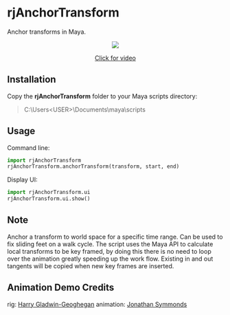 # rjAnchorTransform
Anchor transforms in Maya.

<p align="center"><img src="https://github.com/robertjoosten/rjAnchorTransform/raw/master/README.gif"></p>
<a href="https://vimeo.com/247672481" target="_blank"><p align="center">Click for video</p></a>

## Installation
Copy the **rjAnchorTransform** folder to your Maya scripts directory:
> C:\Users\<USER>\Documents\maya\scripts

## Usage
Command line:
```python
import rjAnchorTransform
rjAnchorTransform.anchorTransform(transform, start, end)
```

Display UI:
```python
import rjAnchorTransform.ui 
rjAnchorTransform.ui.show()
```

## Note
Anchor a transform to world space for a specific time range. Can be used to fix sliding feet on a walk cycle. The script uses the Maya API to calculate local transforms to be key framed, by doing this there is no need to loop over the animation greatly speeding up the work flow. Existing in and out tangents will be copied when new key frames are inserted.

## Animation Demo Credits
rig: <a href="https://www.highend3d.com/maya/downloads/character-rigs/c/dinorig-for-maya" target="_blank">Harry Gladwin-Geoghegan</a>
animation: <a href="http://jonathansymmonds.com/downloads_section/" target="_blank">Jonathan Symmonds</a>